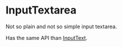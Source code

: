 # InputTextarea

Not so plain and not so simple input textarea.

Has the same API than [InputText](/components/form/input-text).
